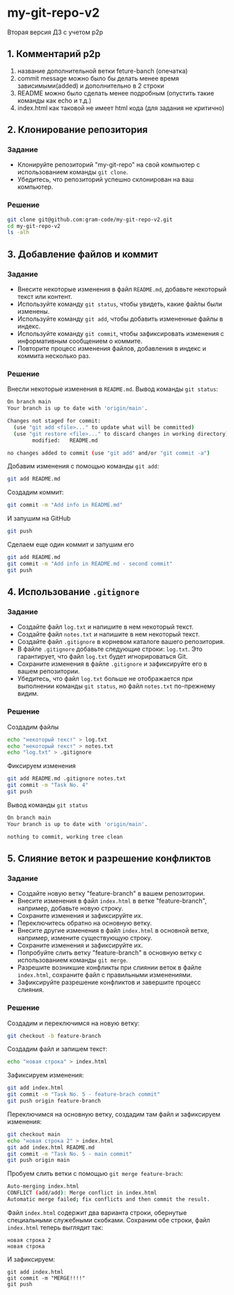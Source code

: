 # my-git-repo-v2
Вторая версия ДЗ с учетом p2p

## 1. Комментарий p2p
1. название дополнительной ветки feture-banch (опечатка)
2. commit message можно было бы делать менее время зависимыми(added) и дополнительно в 2 строки
3. README можно было сделать менее подробным (опустить такие команды как echo и т.д.)
4. index.html как таковой не имеет html кода (для задания не критично)


## 2. Клонирование репозитория

### Задание
- Клонируйте репозиторий "my-git-repo" на свой компьютер с использованием команды `git clone`.
- Убедитесь, что репозиторий успешно склонирован на ваш компьютер.

### Решение
```bash
git clone git@github.com:gram-code/my-git-repo-v2.git
cd my-git-repo-v2
ls -alh
```

## 3. Добавление файлов и коммит

### Задание
- Внесите некоторые изменения в файл `README.md`, добавьте некоторый текст или контент.
- Используйте команду `git status`, чтобы увидеть, какие файлы были изменены.
- Используйте команду `git add`, чтобы добавить измененные файлы в индекс.
- Используйте команду `git commit`, чтобы зафиксировать изменения с информативным сообщением о коммите.
- Повторите процесс изменения файлов, добавления в индекс и коммита несколько раз.

### Решение
Внесли некоторые изменения в `README.md`. Вывод команды `git status`:
```bash
On branch main
Your branch is up to date with 'origin/main'.

Changes not staged for commit:
  (use "git add <file>..." to update what will be committed)
  (use "git restore <file>..." to discard changes in working directory)
        modified:   README.md

no changes added to commit (use "git add" and/or "git commit -a")
```
Добавим изменения с помощью команды `git add`:
```bash
git add README.md
```
Создадим коммит:
```bash
git commit -m "Add info in README.md"
```
И запушим на GitHub
```bash
git push
```
Сделаем еще один коммит и запушим его
```bash
git add README.md
git commit -m "Add info in README.md - second commit"
git push
```

## 4. Использование `.gitignore`
### Задание
- Создайте файл `log.txt` и напишите в нем некоторый текст.
- Создайте файл `notes.txt` и напишите в нем некоторый текст.
- Создайте файл `.gitignore` в корневом каталоге вашего репозитория.
- В файле `.gitignore` добавьте следующие строки: `log.txt`. Это гарантирует, что файл `log.txt` будет игнорироваться Git.
- Сохраните изменения в файле `.gitignore` и зафиксируйте его в вашем репозитории.
- Убедитесь, что файл `log.txt` больше не отображается при выполнении команды `git status`, но файл `notes.txt` по-прежнему видим.

### Решение
Cоздадим файлы
```bash
echo "некоторый текст" > log.txt
echo "некоторый текст" > notes.txt
echo "log.txt" > .gitignore
```

Фиксируем изменения
```bash
git add README.md .gitignore notes.txt
git commit -m "Task No. 4"
git push
```

Вывод команды `git status` 
```bash
On branch main
Your branch is up to date with 'origin/main'.

nothing to commit, working tree clean
```

## 5. Слияние веток и разрешение конфликтов
### Задание
- Создайте новую ветку "feature-branch" в вашем репозитории.
- Внесите изменения в файл `index.html` в ветке "feature-branch", например, добавьте новую строку.
- Сохраните изменения и зафиксируйте их.
- Переключитесь обратно на основную ветку.
- Внесите другие изменения в файл `index.html` в основной ветке, например, измените существующую строку.
- Сохраните изменения и зафиксируйте их.
- Попробуйте слить ветку "feature-branch" в основную ветку с использованием команды `git merge`.
- Разрешите возникшие конфликты при слиянии веток в файле `index.html`, сохраните файл с правильными изменениями.
- Зафиксируйте разрешение конфликтов и завершите процесс слияния.

### Решение 
Создадим и переключимся на новую ветку:
```bash
git checkout -b feature-branch
```
Создадим файл и запишем текст:
```bash
echo "новая строка" > index.html
```
Зафиксируем изменения:
```bash
git add index.html
git commit -m "Task No. 5 - feature-brach commit"
git push origin feature-branch
```
Переключимся на основную ветку, создадим там файл и зафиксируем изменения:
```bash
git checkout main
echo "новая строка 2" > index.html
git add index.html README.md
git commit -m "Task No. 5 - main commit"
git push origin main
```
Пробуем слить ветки с помощью `git merge feature-brach`:
```bash
Auto-merging index.html
CONFLICT (add/add): Merge conflict in index.html
Automatic merge failed; fix conflicts and then commit the result.
```
Файл `index.html` содержит два варианта строки, обернутые специальными служебными скобками.
Сохраним обе строки, файл `index.html` теперь выглядит так:
```
новая строка 2
новая строка
```
И зафиксируем:
```
git add index.html
git commit -m "MERGE!!!!"
git push
```